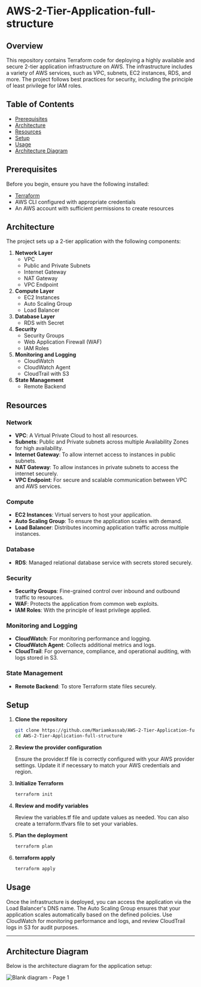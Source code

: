 # AWS-2-Tier-Application-full-structure

## Overview

This repository contains Terraform code for deploying a highly available and secure 2-tier application infrastructure on AWS. The infrastructure includes a variety of AWS services, such as VPC, subnets, EC2 instances, RDS, and more. The project follows best practices for security, including the principle of least privilege for IAM roles.

## Table of Contents

- [Prerequisites](#prerequisites)
- [Architecture](#architecture)
- [Resources](#resources)
- [Setup](#setup)
- [Usage](#usage)
- [Architecture Diagram](#architecture-diagram)

## Prerequisites

Before you begin, ensure you have the following installed:

- [Terraform](https://www.terraform.io/downloads.html) 
- AWS CLI configured with appropriate credentials
- An AWS account with sufficient permissions to create resources

## Architecture

The project sets up a 2-tier application with the following components:

1. **Network Layer**
   - VPC
   - Public and Private Subnets
   - Internet Gateway
   - NAT Gateway
   - VPC Endpoint
2. **Compute Layer**
   - EC2 Instances
   - Auto Scaling Group
   - Load Balancer
3. **Database Layer**
   - RDS with Secret
4. **Security**
   - Security Groups
   - Web Application Firewall (WAF)
   - IAM Roles
5. **Monitoring and Logging**
   - CloudWatch
   - CloudWatch Agent
   - CloudTrail with S3
6. **State Management**
   - Remote Backend

## Resources

### Network

- **VPC**: A Virtual Private Cloud to host all resources.
- **Subnets**: Public and Private subnets across multiple Availability Zones for high availability.
- **Internet Gateway**: To allow internet access to instances in public subnets.
- **NAT Gateway**: To allow instances in private subnets to access the internet securely.
- **VPC Endpoint**: For secure and scalable communication between VPC and AWS services.

### Compute

- **EC2 Instances**: Virtual servers to host your application.
- **Auto Scaling Group**: To ensure the application scales with demand.
- **Load Balancer**: Distributes incoming application traffic across multiple instances.

### Database

- **RDS**: Managed relational database service with secrets stored securely.

### Security

- **Security Groups**: Fine-grained control over inbound and outbound traffic to resources.
- **WAF**: Protects the application from common web exploits.
- **IAM Roles**: With the principle of least privilege applied.

### Monitoring and Logging

- **CloudWatch**: For monitoring performance and logging.
- **CloudWatch Agent**: Collects additional metrics and logs.
- **CloudTrail**: For governance, compliance, and operational auditing, with logs stored in S3.

### State Management

- **Remote Backend**: To store Terraform state files securely.

## Setup

1. **Clone the repository**

   ```sh
   git clone https://github.com/Mariamkassab/AWS-2-Tier-Application-full-structure.git
   cd AWS-2-Tier-Application-full-structure

2. **Review the provider configuration**

    Ensure the provider.tf file is correctly configured with your AWS provider settings. Update it if necessary to match your AWS credentials and region.

3. **Initialize Terraform**

   ```sh
   terraform init

4. **Review and modify variables**
   
     Review the variables.tf file and update values as needed. You can also create a terraform.tfvars file to set your variables.

5. **Plan the deployment**
    ```sh
    terraform plan

6. **terraform apply**
   ```sh
   terraform apply

## Usage

  Once the infrastructure is deployed, you can access the application via the Load Balancer's DNS name. The Auto Scaling Group ensures that your application scales automatically based on the defined policies. Use CloudWatch for monitoring performance and logs, and review CloudTrail logs in S3 for audit purposes.

---

## Architecture Diagram

Below is the architecture diagram for the application setup:

  

![Blank diagram - Page 1](https://github.com/Mariamkassab/AWS-2-Tier-Application-full-structure/assets/123699968/59d1b18f-7576-47fe-b330-1390ed30b1e1)
